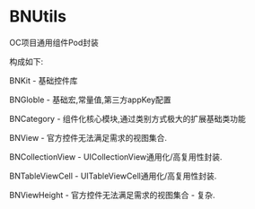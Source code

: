 # BNUtils
OC项目通用组件Pod封装

构成如下:

BNKit  -   基础控件库

BNGloble -   基础宏,常量值,第三方appKey配置

BNCategory -   组件化核心模块,通过类别方式极大的扩展基础类功能

BNView -   官方控件无法满足需求的视图集合.

BNCollectionView -   UICollectionView通用化/高复用性封装.

BNTableViewCell  -   UITableViewCell通用化/高复用性封装.

BNViewHeight -   官方控件无法满足需求的视图集合 - 复杂.



